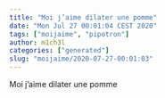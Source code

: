 ```yaml
---
title: "Moi j’aime dilater une pomme"
date: "Mon Jul 27 00:01:04 CEST 2020"
tags: ["moijaime", "pipotron"]
author: m1ch3l
categories: ["generated"]
slug: "moijaime/2020-07-27-00:01:03"
---
```


Moi j’aime dilater une pomme

